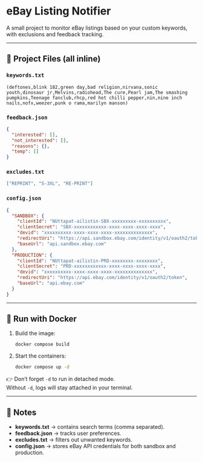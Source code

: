 # eBay Listing Notifier

A small project to monitor eBay listings based on your custom keywords, with exclusions and feedback tracking.

---

## 📂 Project Files (all inline)

### `keywords.txt`
```text
(deftones,blink 182,green day,bad religion,nirvana,sonic youth,dinosaur jr,Melvins,radiohead,The cure,Pearl jam,The smashing pumpkins,Teenage fanclub,rhcp,red hot chilli pepper,nin,nine inch nails,nofx,weezer,punk o rama,marilyn manson)
```

### `feedback.json`
```json
{
  "interested": [],
  "not_interested": [],
  "reasons": {},
  "temp": []
}
```

### `excludes.txt`
```json
["REPRINT", "S-3XL", "RE-PRINT"]
```

### `config.json`
```json
{
  "SANDBOX": {
    "clientId": "NUttapat-ailistin-SBX-xxxxxxxxx-xxxxxxxxxx",
    "clientSecret": "SBX-xxxxxxxxxxxx-xxxx-xxxx-xxxx-xxxx",
    "devid": "xxxxxxxxxx-xxxx-xxxx-xxxx-xxxxxxxxxxxxxx",
    "redirectUri": "https://api.sandbox.ebay.com/identity/v1/oauth2/token",
    "baseUrl": "api.sandbox.ebay.com"
  },
  "PRODUCTION": {
    "clientId": "NUttapat-ailistin-PRD-xxxxxxxx-xxxxxxxx",
    "clientSecret": "PRD-xxxxxxxxxxxx-xxxx-xxxx-xxxx-xxxx",
    "devid": "xxxxxxxxxx-xxxx-xxxx-xxxx-xxxxxxxxxxxxxx",
    "redirectUri": "https://api.ebay.com/identity/v1/oauth2/token",
    "baseUrl": "api.ebay.com"
  }
}
```

---

## 🚀 Run with Docker

1. Build the image:
   ```bash
   docker compose build
   ```

2. Start the containers:
   ```bash
   docker compose up -d
   ```

👉 Don’t forget `-d` to run in detached mode.  
Without `-d`, logs will stay attached in your terminal.

---

## 📌 Notes
- **keywords.txt** → contains search terms (comma separated).
- **feedback.json** → tracks user preferences.
- **excludes.txt** → filters out unwanted keywords.
- **config.json** → stores eBay API credentials for both sandbox and production.